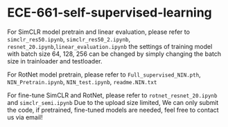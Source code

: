 # ECE-661-self-supervised-learning

For SimCLR model pretrain and linear evaluation, please refer to `simclr_res50.ipynb`, `simclr_res50_2.ipynb`, `resnet_20.ipynb`,`linear_evaluation.ipynb` the settings of training model with batch size 64, 128, 256 can be changed by simply changing the batch size in trainloader and testloader.

For RotNet model pretrain, please refer to  `Full_supervised_NIN.pth`, `NIN_Pretrain.ipynb`, `NIN_test.ipynb`, `readme.NIN.txt`

For fine-tune SimCLR and RotNet, please refer to `rotnet_resnet_20.ipynb` and `simclr_semi.ipynb`
Due to the upload size limited, We can only submit the code, if pretrained, fine-tuned models are needed, feel free to contact us via email!
